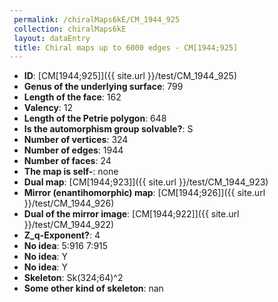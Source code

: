 ```yaml
--- 
 permalink: /chiralMaps6kE/CM_1944_925 
 collection: chiralMaps6kE
 layout: dataEntry
 title: Chiral maps up to 6000 edges - CM[1944;925]
---
```


- **ID**: [CM[1944;925]]({{ site.url }}/test/CM_1944_925)
- **Genus of the underlying surface**: 799
- **Length of the face**: 162
- **Valency**: 12
- **Length of the Petrie polygon**: 648
- **Is the automorphism group solvable?**: S
- **Number of vertices**: 324
- **Number of edges**: 1944
- **Number of faces**: 24
- **The map is self-**: none
- **Dual map**: [CM[1944;923]]({{ site.url }}/test/CM_1944_923)
- **Mirror (enantihomorphic) map**: [CM[1944;926]]({{ site.url }}/test/CM_1944_926)
- **Dual of the mirror image**: [CM[1944;922]]({{ site.url }}/test/CM_1944_922)
- **Z_q-Exponent?**: 4
- **No idea**:  5:916 7:915
- **No idea**: Y
- **No idea**: Y
- **Skeleton**: Sk(324;64)^2
- **Some other kind of skeleton**: nan
